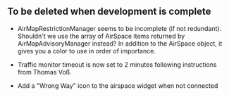## To be deleted when development is complete

*    AirMapRestrictionManager seems to be incomplete (if not redundant). Shouldn't we use the array of AirSpace items returned by AirMapAdvisoryManager instead? In addition to the AirSpace object, it gives you a color to use in order of importance.

*    Traffic monitor timeout is now set to 2 minutes following instructions from Thomas Voß.

* Add a "Wrong Way" icon to the airspace widget when not connected


